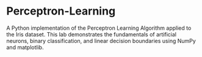 # Perceptron-Learning
A Python implementation of the Perceptron Learning Algorithm applied to the Iris dataset. This lab demonstrates the fundamentals of artificial neurons, binary classification, and linear decision boundaries using NumPy and matplotlib.
